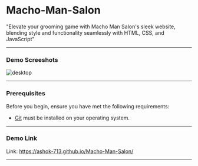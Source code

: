 # Macho-Man-Salon
"Elevate your grooming game with Macho Man Salon's sleek website, blending style and functionality seamlessly with HTML, CSS, and JavaScript"
_______________________________________________________________________________________________________________________________________________________________________________________________________________________
### Demo Screeshots

![desktop](https://github.com/Ashok-713/Macho-Man-Salon/assets/102814093/4b81cc43-5916-4b48-beab-9c838682ef6b)

_______________________________________________________________________________________________________________________________________________________________________________________________________________________
### Prerequisites

Before you begin, ensure you have met the following requirements:

* [Git](https://git-scm.com/downloads "Download Git") must be installed on your operating system.
_______________________________________________________________________________________________________________________________________________________________________________________________________________________
### Demo Link
 Link: https://ashok-713.github.io/Macho-Man-Salon/
_______________________________________________________________________________________________________________________________________________________________________________________________________________________
